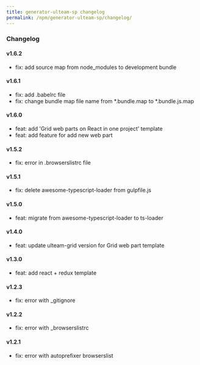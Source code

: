 ```yaml
---
title: generator-ulteam-sp changelog
permalink: /npm/generator-ulteam-sp/changelog/
---
```


### Changelog

#### v1.6.2
- fix: add source map from node_modules to development bundle

#### v1.6.1
- fix: add .babelrc file
- fix: change bundle map file name from *.bundle.map to *.bundle.js.map

#### v1.6.0
- feat: add 'Grid web parts on React in one project' template
- feat: add feature for add new web part

#### v1.5.2
- fix: error in .browserslistrc file

#### v1.5.1
- fix: delete awesome-typescript-loader from gulpfile.js

#### v1.5.0
- feat: migrate from awesome-typescript-loader to ts-loader

#### v1.4.0
- feat: update ulteam-grid version for Grid web part template

#### v1.3.0
- feat: add react + redux template

#### v1.2.3
- fix: error with _gitignore

#### v1.2.2
- fix: error with _browserslistrc 

#### v1.2.1
- fix: error with autoprefixer browserslist